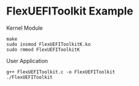 # FlexUEFIToolkit Example
Kernel Module
```
make
sudo insmod FlexUEFIToolkitK.ko
sudo rmmod FlexUEFIToolkitK
```


User Application
```
g++ FlexUEFIToolkit.c -o FlexUEFIToolkit
./FlexUEFIToolkit
```
